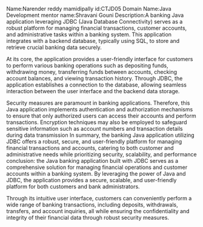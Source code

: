 Name:Narender reddy mamidipally
id:CTJD05
Domain Name:Java Development
mentor name:Shravani Gouni
Description:A banking Java application leveraging JDBC (Java Database Connectivity) serves as a robust platform for managing financial transactions, customer accounts, and administrative tasks within a banking system. This application integrates with a backend database, typically using SQL, to store and retrieve crucial banking data securely.

At its core, the application provides a user-friendly interface for customers to perform various banking operations such as depositing funds, withdrawing money, transferring funds between accounts, checking account balances, and viewing transaction history. Through JDBC, the application establishes a connection to the database, allowing seamless interaction between the user interface and the backend data storage.

Security measures are paramount in banking applications. Therefore, this Java application implements authentication and authorization mechanisms to ensure that only authorized users can access their accounts and perform transactions. Encryption techniques may also be employed to safeguard sensitive information such as account numbers and transaction details during data transmission
In summary, the banking Java application utilizing JDBC offers a robust, secure, and user-friendly platform for managing financial transactions and accounts, catering to both customer and administrative needs while prioritizing security, scalability, and performance
conclusion: the Java banking application built with JDBC serves as a comprehensive solution for managing financial operations and customer accounts within a banking system. By leveraging the power of Java and JDBC, the application provides a secure, scalable, and user-friendly platform for both customers and bank administrators.

Through its intuitive user interface, customers can conveniently perform a wide range of banking transactions, including deposits, withdrawals, transfers, and account inquiries, all while ensuring the confidentiality and integrity of their financial data through robust security measures.
